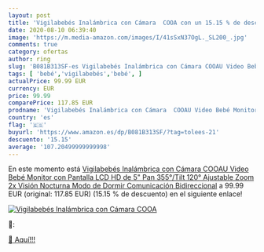 ```yaml
---
layout: post
title: 'Vigilabebés Inalámbrica con Cámara  COOA con un 15.15 % de descuento'
date: 2020-08-10 06:39:40
image: 'https://m.media-amazon.com/images/I/41sSxN37OgL._SL200_.jpg'
comments: true
category: ofertas
author: ring
slug: 'B081B313SF-es Vigilabebés Inalámbrica con Cámara COOAU Video Bebé...'
tags: [ 'bebé','vigilabebés','bebé', ]
actualPrice: 99.99 EUR
currency: EUR
price: 99.99
comparePrice: 117.85 EUR
prodname: 'Vigilabebés Inalámbrica con Cámara  COOAU Video Bebé Monitor con Pantalla LCD HD de 5"  Pan 355°/Tilt 120° Ajustable  Zoom 2x  Visión Nocturna  Modo de Dormir  Comunicación Bidireccional'
country: 'es'
flag: '🇪🇸'
buyurl: 'https://www.amazon.es/dp/B081B313SF/?tag=tolees-21'
descuento: '15.15'
average: '107.20499999999998'
---
```


En este momento está [Vigilabebés Inalámbrica con Cámara  COOAU Video Bebé Monitor con Pantalla LCD HD de 5"  Pan 355°/Tilt 120° Ajustable  Zoom 2x  Visión Nocturna  Modo de Dormir  Comunicación Bidireccional](https://www.amazon.es/dp/B081B313SF/?tag=tolees-21) a 99.99 EUR (original: 117.85 EUR) (15.15 %  de descuento) en el siguiente enlace!

[![Vigilabebés Inalámbrica con Cámara  COOA](https://m.media-amazon.com/images/I/41sSxN37OgL._SL200_.jpg)](https://www.amazon.es/dp/B081B313SF/?tag=tolees-21)

🔎:


[🛒 Aquí!!!](https://www.amazon.es/dp/B081B313SF/?tag=tolees-21)
